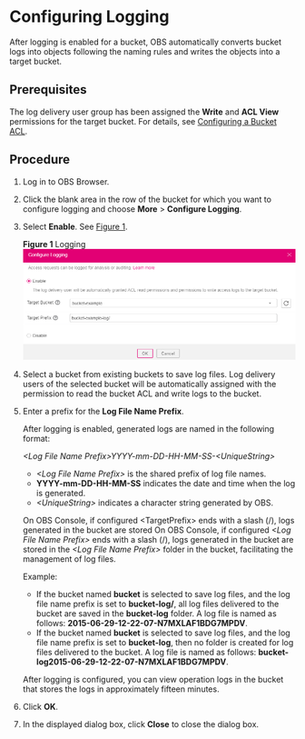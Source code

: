 # Configuring Logging<a name="en-us_topic_0045853744"></a>

After logging is enabled for a bucket, OBS automatically converts bucket logs into objects following the naming rules and writes the objects into a target bucket.

## Prerequisites<a name="sfe45c5a333f549f48ff1e9ba2d1e8454"></a>

The log delivery user group has been assigned the  **Write**  and  **ACL View**  permissions for the target bucket. For details, see  [Configuring a Bucket ACL](configuring-a-bucket-acl-(browser).md).

## Procedure<a name="sd4f53f6d914a46f2a0f751184bad7fcf"></a>

1.  Log in to OBS Browser.
2.  Click the blank area in the row of the bucket for which you want to configure logging and choose  **More**  \>  **Configure Logging**.
3.  Select  **Enable**. See  [Figure 1](#fig5791779717938).

    **Figure  1**  Logging<a name="fig5791779717938"></a>  
    ![](figures/logging-6.png "logging-6")

4.  Select a bucket from existing buckets to save log files. Log delivery users of the selected bucket will be automatically assigned with the permission to read the bucket ACL and write logs to the bucket.
5.  Enter a prefix for the  **Log File Name Prefix**.

    After logging is enabled, generated logs are named in the following format:

    _<Log File Name Prefix\>_YYYY-mm-DD-HH-MM-SS-_<UniqueString\>_

    -   _<Log File Name Prefix\>_  is the shared prefix of log file names.
    -   **YYYY-mm-DD-HH-MM-SS**  indicates the date and time when the log is generated.
    -   _<UniqueString\>_  indicates a character string generated by OBS.

    On OBS Console, if configured <TargetPrefix\> ends with a slash \(/\), logs generated in the bucket are stored On OBS Console, if configured  _<Log File Name Prefix\>_  ends with a slash \(/\), logs generated in the bucket are stored in the  _<Log File Name Prefix\>_  folder in the bucket, facilitating the management of log files.

    Example:

    -   If the bucket named  **bucket**  is selected to save log files, and the log file name prefix is set to  **bucket-log/**, all log files delivered to the bucket are saved in the  **bucket-log**  folder. A log file is named as follows:  **2015-06-29-12-22-07-N7MXLAF1BDG7MPDV**.
    -   If the bucket named  **bucket**  is selected to save log files, and the log file name prefix is set to  **bucket-log**, then no folder is created for log files delivered to the bucket. A log file is named as follows:  **bucket-log2015-06-29-12-22-07-N7MXLAF1BDG7MPDV**.

    After logging is configured, you can view operation logs in the bucket that stores the logs in approximately fifteen minutes.

6.  Click  **OK**.
7.  In the displayed dialog box, click  **Close**  to close the dialog box.

